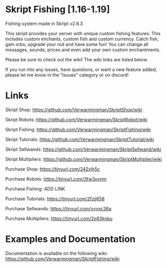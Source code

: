 # Skript Fishing [1.16-1.19]
Fishing system made in Skript v2.6.3

This skript provides your server with unique custom fishing features. This includes custom enchants, custom fish and custom currency. Catch fish, gain orbs, upgrade your rod and have some fun! You can change all messages, sounds, prices and even add your own custom enchantments. 

Please be sure to check out the wiki! The wiki links are listed below.

If you run into any issues, have questions, or want a new feature added, please let me know in the "Issues" category or on discord!

# Links
Skript Shop: https://github.com/Verwarmingman/SkriptShop/wiki

Skript Robots: https://github.com/Verwarmingman/SkriptRobot/wiki

Skript Fishing: https://github.com/Verwarmingman/SkriptFishing/wiki

Skript Tutorials: https://github.com/Verwarmingman/SkriptTutorial/wiki

Skript Sellwands: https://github.com/Verwarmingman/SkriptSellwand/wiki

Skript Multipliers: https://github.com/Verwarmingman/SkriptMultiplier/wiki



Purchase Shop: https://tinyurl.com/242xjh5c

Purchase Robots: https://tinyurl.com/3fw3uynm

Purchase Fishing: ADD LINK

Purchase Tutorials: https://tinyurl.com/2fzjj658

Purchase Sellwands: https://tinyurl.com/yvyxc36a 

Purchase Multipliers: https://tinyurl.com/2p93knku

# Examples and Documentation
Documentation is available on the following wiki: https://github.com/Verwarmingman/SkriptFishing/wiki
